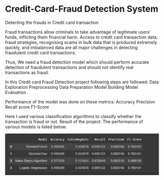 # Credit-Card-Fraud Detection System
Detecting the frauds in Credit card transaction


Fraud transactions allow criminals to take advantage of legitimate users’ funds, inflicting them financial harm. Access to credit card transaction data, fraud strategies, recognising scams in bulk data that is produced extremely quickly, and imbalanced data are all major challenges in detecting fraudulent credit card transactions.

Thus, We need a fraud detection model which should perform accurate detection of fraudulent transactions and should not identify real transactions as fraud.

In this Credit card Fraud Detection project following steps are followed:
Data Exploration
Preprocessing
Data Preparation
Model Building
Model Evaluation

Performance of the model was done on these metrics:
Accuracy
Precision
Recall score
F1-Score

Here I used various classification algorithms to classify whether the transaction is fraud or not.
Result of the project: The performance of various models is listed below:

![alt text](https://github.com/sachinihcas/Credit-Card-FraudDetection/blob/main/resultdata.jpeg)


